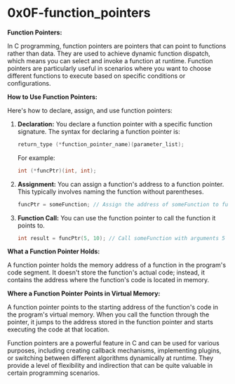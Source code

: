 # 0x0F-function_pointers

**Function Pointers:**

In C programming, function pointers are pointers that can point to functions rather than data. They are used to achieve dynamic function dispatch, which means you can select and invoke a function at runtime. Function pointers are particularly useful in scenarios where you want to choose different functions to execute based on specific conditions or configurations.

**How to Use Function Pointers:**

Here's how to declare, assign, and use function pointers:

1. **Declaration:** You declare a function pointer with a specific function signature. The syntax for declaring a function pointer is:

   ```c
   return_type (*function_pointer_name)(parameter_list);
   ```

   For example:

   ```c
   int (*funcPtr)(int, int);
   ```

2. **Assignment:** You can assign a function's address to a function pointer. This typically involves naming the function without parentheses.

   ```c
   funcPtr = someFunction; // Assign the address of someFunction to funcPtr
   ```

3. **Function Call:** You can use the function pointer to call the function it points to.

   ```c
   int result = funcPtr(5, 10); // Call someFunction with arguments 5 and 10
   ```

**What a Function Pointer Holds:**

A function pointer holds the memory address of a function in the program's code segment. It doesn't store the function's actual code; instead, it contains the address where the function's code is located in memory.

**Where a Function Pointer Points in Virtual Memory:**

A function pointer points to the starting address of the function's code in the program's virtual memory. When you call the function through the pointer, it jumps to the address stored in the function pointer and starts executing the code at that location.

Function pointers are a powerful feature in C and can be used for various purposes, including creating callback mechanisms, implementing plugins, or switching between different algorithms dynamically at runtime. They provide a level of flexibility and indirection that can be quite valuable in certain programming scenarios.
